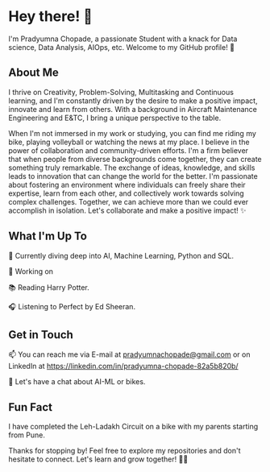 # Hey there! 👋

I'm Pradyumna Chopade, a passionate Student with a knack for Data science, Data Analysis, AIOps, etc. Welcome to my GitHub profile! 🚀

## About Me

I thrive on Creativity, Problem-Solving, Multitasking and Continuous learning, and I'm constantly driven by the desire to make a positive impact, innovate and learn from others. With a background in Aircraft Maintenance Engineering and E&TC, I bring a unique perspective to the table.

When I'm not immersed in my work or studying, you can find me riding my bike, playing volleyball or watching the news at my place. I believe in the power of collaboration and community-driven efforts. I'm a firm believer that when people from diverse backgrounds come together, they can create something truly remarkable. The exchange of ideas, knowledge, and skills leads to innovation that can change the world for the better. I'm passionate about fostering an environment where individuals can freely share their expertise, learn from each other, and collectively work towards solving complex challenges. Together, we can achieve more than we could ever accomplish in isolation. Let's collaborate and make a positive impact! ✨

## What I'm Up To

🌱 Currently diving deep into AI, Machine Learning, Python and SQL.  

💼 Working on  

📚 Reading Harry Potter.

🎧 Listening to Perfect by Ed Sheeran.  

## Get in Touch

📫 You can reach me via E-mail at pradyumnachopade@gmail.com or on LinkedIn at https://linkedin.com/in/pradyumna-chopade-82a5b820b/

💬 Let's have a chat about AI-ML or bikes.  

## Fun Fact

I have completed the Leh-Ladakh Circuit on a bike with my parents starting from Pune.

Thanks for stopping by! Feel free to explore my repositories and don't hesitate to connect. Let's learn and grow together! 👯‍♂️
